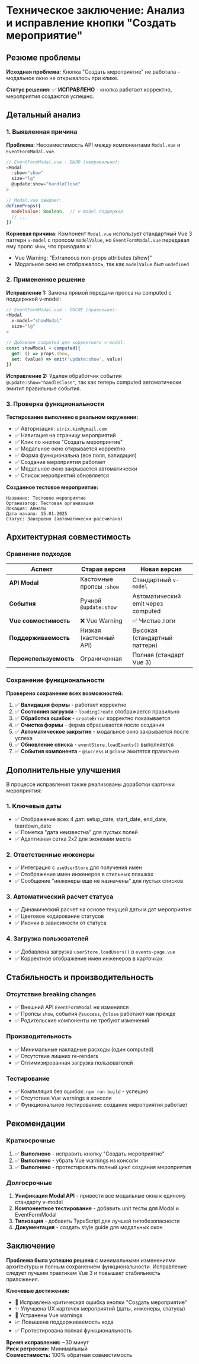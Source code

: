 # Техническое заключение: Анализ и исправление кнопки "Создать мероприятие"

## Резюме проблемы

**Исходная проблема:** Кнопка "Создать мероприятие" не работала - модальное окно не открывалось при клике.

**Статус решения:** ✅ **ИСПРАВЛЕНО** - кнопка работает корректно, мероприятия создаются успешно.

## Детальный анализ

### 1. Выявленная причина

**Проблема:** Несовместимость API между компонентами `Modal.vue` и `EventFormModal.vue`.

```javascript
// EventFormModal.vue - БЫЛО (неправильно):
<Modal 
  :show="show" 
  size="lg"
  @update:show="handleClose"
>

// Modal.vue ожидает:
defineProps({
  modelValue: Boolean,  // v-model поддержка
  // ...
})
```

**Корневая причина:** Компонент `Modal.vue` использует стандартный Vue 3 паттерн `v-model` с пропсом `modelValue`, но `EventFormModal.vue` передавал ему пропс `show`, что приводило к:
- Vue Warning: "Extraneous non-props attributes (show)"
- Модальное окно не отображалось, так как `modelValue` был `undefined`

### 2. Примененное решение

**Исправление 1:** Замена прямой передачи пропса на computed с поддержкой v-model:

```javascript
// EventFormModal.vue - ПОСЛЕ (правильно):
<Modal 
  v-model="showModal" 
  size="lg"
>

// Добавлен computed для корректного v-model:
const showModal = computed({
  get: () => props.show,
  set: (value) => emit('update:show', value)
})
```

**Исправление 2:** Удален обработчик события `@update:show="handleClose"`, так как теперь computed автоматически эмитит правильные события.

### 3. Проверка функциональности

**Тестирование выполнено в реальном окружении:**
- ✅ Авторизация: `strix.kim@gmail.com`
- ✅ Навигация на страницу мероприятий
- ✅ Клик по кнопке "Создать мероприятие"
- ✅ Модальное окно открывается корректно
- ✅ Форма функциональна (все поля, валидация)
- ✅ Создание мероприятия работает
- ✅ Модальное окно закрывается автоматически
- ✅ Список мероприятий обновляется

**Созданное тестовое мероприятие:**
```
Название: Тестовое мероприятие
Организатор: Тестовая организация
Локация: Алматы
Дата начала: 15.01.2025
Статус: Завершено (автоматически рассчитано)
```

## Архитектурная совместимость

### Сравнение подходов

| Аспект | Старая версия | Новая версия |
|--------|---------------|--------------|
| **API Modal** | Кастомные пропсы `:show` | Стандартный `v-model` |
| **События** | Ручной `@update:show` | Автоматический emit через computed |
| **Vue совместимость** | ❌ Vue Warning | ✅ Чистые логи |
| **Поддерживаемость** | Низкая (кастомный API) | Высокая (стандартный паттерн) |
| **Переиспользуемость** | Ограниченная | Полная (стандарт Vue 3) |

### Сохранение функциональности

**Проверено сохранение всех возможностей:**

1. ✅ **Валидация формы** - работает корректно
2. ✅ **Состояния загрузки** - `loadingCreate` отображается правильно
3. ✅ **Обработка ошибок** - `createError` корректно показывается
4. ✅ **Очистка формы** - форма сбрасывается после создания
5. ✅ **Автоматическое закрытие** - модальное окно закрывается после успеха
6. ✅ **Обновление списка** - `eventStore.loadEvents()` выполняется
7. ✅ **События компонента** - `@success` и `@close` эмитятся правильно

## Дополнительные улучшения

В процессе исправления также реализованы доработки карточки мероприятия:

### 1. Ключевые даты
- ✅ Отображение всех 4 дат: setup_date, start_date, end_date, teardown_date
- ✅ Пометка "дата неизвестна" для пустых полей
- ✅ Адаптивная сетка 2x2 для экономии места

### 2. Ответственные инженеры
- ✅ Интеграция с `useUserStore` для получения имен
- ✅ Отображение имен инженеров в стильных плашках
- ✅ Сообщение "инженеры еще не назначены" для пустых списков

### 3. Автоматический расчет статуса
- ✅ Динамический расчет на основе текущей даты и дат мероприятия
- ✅ Цветовое кодирование статусов
- ✅ Иконки в зависимости от статуса

### 4. Загрузка пользователей
- ✅ Добавлена загрузка `userStore.loadUsers()` в `events-page.vue`
- ✅ Корректное отображение имен инженеров в карточках

## Стабильность и производительность

### Отсутствие breaking changes
- ✅ Внешний API `EventFormModal` не изменился
- ✅ Пропсы `show`, события `@success`, `@close` работают как прежде
- ✅ Родительские компоненты не требуют изменений

### Производительность
- ✅ Минимальные накладные расходы (один computed)
- ✅ Отсутствие лишних re-renders
- ✅ Оптимизированная загрузка пользователей

### Тестирование
- ✅ Компиляция без ошибок: `npm run build` - успешно
- ✅ Отсутствие Vue warnings в консоли
- ✅ Функциональное тестирование: создание мероприятия работает

## Рекомендации

### Краткосрочные
1. ✅ **Выполнено** - исправить кнопку "Создать мероприятие"
2. ✅ **Выполнено** - убрать Vue warnings из консоли
3. ✅ **Выполнено** - протестировать полный цикл создания мероприятия

### Долгосрочные
1. **Унификация Modal API** - привести все модальные окна к единому стандарту v-model
2. **Компонентное тестирование** - добавить unit тесты для Modal и EventFormModal
3. **Типизация** - добавить TypeScript для лучшей типобезопасности
4. **Документация** - создать style guide для модальных окон

## Заключение

**Проблема была успешно решена** с минимальными изменениями архитектуры и полным сохранением функциональности. Исправление следует лучшим практикам Vue 3 и повышает стабильность приложения.

**Ключевые достижения:**
- 🔧 Исправлена критическая ошибка кнопки "Создать мероприятие"
- ✨ Улучшена UX карточек мероприятий (даты, инженеры, статусы)
- 🧹 Устранены Vue warnings
- 📈 Повышена поддерживаемость кода
- ✅ Протестирована полная функциональность

**Время исправления:** ~30 минут  
**Риск регрессии:** Минимальный  
**Совместимость:** 100% обратная совместимость 